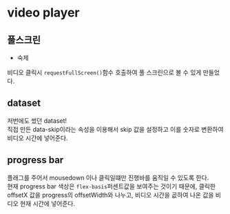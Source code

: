 # video player

## 풀스크린
- 숙제

비디오 클릭시 `requestFullScreen()`함수 호출하여 풀 스크린으로 볼 수 있게 만들었다.

## dataset
저번에도 썼던 dataset!\
직접 만든 data-skip이라는 속성을 이용해서 skip 값을 설정하고 이를 숫자로 변환하여 비디오 시간에 넣어준다.

## progress bar
플래그를 주어서 mousedown 이나 클릭일떄만 진행바를 움직일 수 있도록 한다.\
현재 progress bar 색상은  `flex-basis`퍼센트값을 보여주는 것이기 때문에, 클릭한 offsetX 값을 progress의 offsetWidth와 나누고, 비디오 시간을 곲하여 나온 값을 비디오 현재 시간에 넣어준다.
